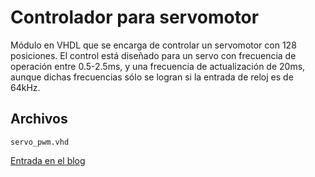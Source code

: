 Controlador para servomotor
=====

Módulo en VHDL que se encarga de controlar un servomotor con 128 posiciones. El control está diseñado para un servo con frecuencia de operación entre 0.5-2.5ms, y una frecuencia de actualización de 20ms, aunque dichas frecuencias sólo se logran si la entrada de reloj es de 64kHz.

Archivos
-----

	servo_pwm.vhd

[Entrada en el blog](http://www.estadofinito.com/servo-pwm-vhdl)